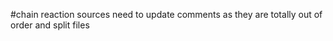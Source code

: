 #chain reaction sources
  need to update comments as they are totally out of order
  and split files
